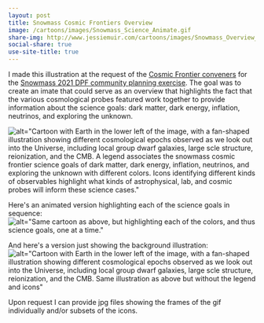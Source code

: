 ```yaml
---
layout: post
title: Snowmass Cosmic Frontiers Overview
image: /cartoons/images/Snowmass_Science_Animate.gif
share-img: http://www.jessiemuir.com/cartoons/images/Snowmass_Overview_1_allcolors.jpg
social-share: true
use-site-title: true
---
```


I made this illustration at the request of the [Cosmic Frontier conveners](https://snowmass21.org/cosmic/start) for the [Snowmass 2021 DPF community planning exercise](https://snowmass21.org/start). The goal was to create an imate that could serve as an overview that highlights the fact that the various cosmological probes featured work together to provide information about the science goals: dark matter, dark energy, inflation, neutrinos, and exploring the unknown. 

![alt="Cartoon with Earth in the lower left of the image, with a fan-shaped illustration showing different cosmological epochs observed as we look out into the Universe, including local group dwarf galaxies, large scle structure, reionization, and the CMB. A legend associates the snowmass cosmic frontier science goals of dark matter, dark energy, inflation, neutrinos, and exploring the unknown with different colors. Icons identifying different kinds of observables highlight what kinds of astrophysical, lab, and cosmic probes will inform these science cases."](/cartoons/images/Showmass_Overview_1_allcolors.jpg)

Here's an animated version highlighting each of the science goals in sequence:
![alt="Same cartoon as above, but highlighting each of the colors, and thus science goals, one at a time."](/cartoons/images/Showmass_Science_Animate.gif)

And here's a version just showing the background illustration:
![alt="Cartoon with Earth in the lower left of the image, with a fan-shaped illustration showing different cosmological epochs observed as we look out into the Universe, including local group dwarf galaxies, large scle structure, reionization, and the CMB. Same illustration as above but without the legend and icons"](/cartoons/images/Showmass_Overview_noicons.jpg)

Upon request I can provide jpg files showing the frames of the gif individually and/or subsets of the icons. 